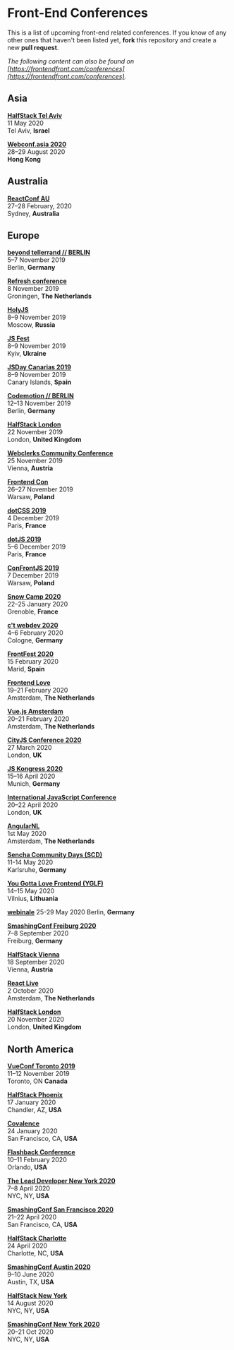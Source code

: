 # Front-End Conferences

This is a list of upcoming front-end related conferences. If you know of any other ones that haven't been listed yet, **fork** this repository and create a new **pull request**.

*The following content can also be found on [https://frontendfront.com/conferences](https://frontendfront.com/conferences).*

## Asia

[**HalfStack Tel Aviv**](https://www.halfstackconf.com/telaviv/)  
11 May 2020  
Tel Aviv, **Israel**

[**Webconf.asia 2020**](https://webconf.asia/)  
28–29 August 2020  
**Hong Kong**

## Australia

[**ReactConf AU**](https://reactconfau.com/)  
27–28 February, 2020  
Sydney, **Australia**

## Europe

[**beyond tellerrand // BERLIN**](https://beyondtellerrand.com/events/berlin–2019)  
5–7 November 2019  
Berlin, **Germany**  

[**Refresh conference**](https://www.refreshconference.nl/)  
8 November 2019  
Groningen, **The Netherlands**

[**HolyJS**](https://holyjs-moscow.ru/en/)  
8–9 November 2019  
Moscow, **Russia**

[**JS Fest**](https://jsfest.com.ua)  
8–9 November 2019  
Kyiv, **Ukraine**

[**JSDay Canarias 2019**](https://jsdaycanarias.com/)  
8–9 November 2019  
Canary Islands, **Spain**  

[**Codemotion // BERLIN**](https://events.codemotion.com/conferences/berlin/2019/)  
12–13 November 2019  
Berlin, **Germany**

[**HalfStack London**](https://www.halfstackconf.com/london/)  
22 November 2019  
London, **United Kingdom**

[**Webclerks Community Conference**](https://webclerks.at/)  
25 November 2019  
Vienna, **Austria**

[**Frontend Con**](https://frontend-con.io/)  
26–27 November 2019  
Warsaw, **Poland**

[**dotCSS 2019**](https://2019.dotcss.io/)  
4 December 2019  
Paris, **France**

[**dotJS 2019**](https://2019.dotjs.io/)  
5–6 December 2019  
Paris, **France**

[**ConFrontJS 2019**](https://2019.confrontjs.com/)  
7 December 2019  
Warsaw, **Poland**

[**Snow Camp 2020**](https://snowcamp.io/en/)  
22–25 January 2020  
Grenoble, **France**

[**c't webdev 2020**](https://ctwebdev.de/)  
4–6 February 2020  
Cologne, **Germany**

[**FrontFest 2020**](https://frontfest.es)  
15 February 2020  
Marid, **Spain**

[**Frontend Love**](https://frontenddeveloperlove.com)  
19–21 February 2020  
Amsterdam, **The Netherlands**

[**Vue.js Amsterdam**](https://vuejs.amsterdam/)  
20–21 February 2020  
Amsterdam, **The Netherlands**

[**CityJS Conference 2020**](https://www.cityjsconf.org/)  
27 March 2020  
London, **UK**

[**JS Kongress 2020**](https://js-kongress.com/)  
15–16 April 2020  
Munich, **Germany**

[**International JavaScript Conference**](https://javascript-conference.com/)  
20–22 April 2020  
London, **UK**

[**AngularNL**](http://www.angularnl.com/)  
1st May 2020  
Amsterdam, **The Netherlands**

[**Sencha Community Days (SCD)**](https://sencha-community-days.de)  
11-14 May 2020  
Karlsruhe, **Germany**

[**You Gotta Love Frontend (YGLF)**](https://lithuania.yglfconf.com)  
14–15 May 2020  
Vilnius, **Lithuania**

[**webinale**](https://webinale.de/)
25-29 May 2020
Berlin, **Germany**

[**SmashingConf Freiburg 2020**](https://smashingconf.com/freiburg-2020/)  
7–8 September 2020  
Freiburg, **Germany**

[**HalfStack Vienna**](https://www.halfstackconf.com/vienna/)  
18 September 2020  
Vienna, **Austria**

[**React Live**](https://reactlive.nl/)  
2 October 2020  
Amsterdam, **The Netherlands**

[**HalfStack London**](https://www.halfstackconf.com/london/)  
20 November 2020  
London, **United Kingdom**

## North America

[**VueConf Toronto 2019**](https://vuetoronto.com)  
11–12 November 2019  
Toronto, ON **Canada**

[**HalfStack Phoenix**](https://www.halfstackconf.com/phoenix/)  
17 January 2020  
Chandler, AZ, **USA**

[**Covalence**](http://www.covalenceconf.com)  
24 January 2020  
San Francisco, CA, **USA**

[**Flashback Conference**](http://flashback.dev)  
10–11 February 2020  
Orlando, **USA**

[**The Lead Developer New York 2020**](https://newyork2020.theleaddeveloper.com)  
7–8 April 2020  
NYC, NY, **USA**

[**SmashingConf San Francisco 2020**](https://smashingconf.com/sf-2020/)  
21–22 April 2020  
San Francisco, CA, **USA**

[**HalfStack Charlotte**](https://www.halfstackconf.com/charlotte/)  
24 April 2020  
Charlotte, NC, **USA**

[**SmashingConf Austin 2020**](https://smashingconf.com/austin-2020/)  
9–10 June 2020  
Austin, TX, **USA**

[**HalfStack New York**](https://www.halfstackconf.com/newyork/)  
14 August 2020  
NYC, NY, **USA**

[**SmashingConf New York 2020**](https://smashingconf.com/ny-2020/)  
20–21 Oct 2020  
NYC, NY, **USA**

